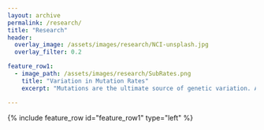 ```yaml
---
layout: archive
permalink: /research/
title: "Research"
header:
  overlay_image: /assets/images/research/NCI-unsplash.jpg
  overlay_filter: 0.2

feature_row1:
  - image_path: /assets/images/research/SubRates.png
    title: "Variation in Mutation Rates"
    excerpt: "Mutations are the ultimate source of genetic variation. Although it has become easier to obtain good estimate of mutation rates, we still know very little about how these rates vary within and between species. My research utilizes bioinformatic analyses to estimate the mutations rates for different types of mutations (single nucleotide substitutions, indels, copy number variants, microsatellites, transposable elements) from mutation accumulation lines of *Daphnia magna*. I have found significant intraspecific variation in mutations rates between genotypes and populations as well as between the nuclear and mitochondrial genome ([Ho *et al.*, 2020]( https://doi.org/10.1093/molbev/msaa142){:target="_blank"}). It is also becoming clear that rates for different mutation types do not strongly covary across genotypes ([Ho *et al.*, 2019]( https://doi.org/10.1093/molbev/msz118){:target="_blank"}). These results have implications for the evolution of mutation rates and their impacts on the genome."

---
```


{% include feature_row id="feature_row1" type="left" %}